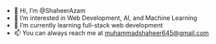 - 👋 Hi, I’m @ShaheerAzam
- 👀 I’m interested in Web Development, AI, and Machine Learning
- 🌱 I’m currently learning full-stack web development
- 📫 You can always reach me at muhammadshaheer645@gmail.com

<!---
ShaheerAzam/ShaheerAzam is a ✨ special ✨ repository because its `README.md` (this file) appears on your GitHub profile.
You can click the Preview link to take a look at your changes.
--->
